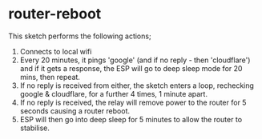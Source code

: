 # router-reboot
This sketch performs the following actions;

1) Connects to local wifi
2) Every 20 minutes, it pings 'google' (and if no reply - then 'cloudflare') and if it gets
   a response, the ESP will go to deep sleep mode for 20 mins, then repeat.
3) If no reply is received from either, the sketch enters a loop, rechecking google &
   cloudflare, for a further 4 times, 1 minute apart.
4) If no reply is received, the relay will remove power to the router for 5
   seconds causing a router reboot.
5) ESP will then go into deep sleep for 5 minutes to allow the router to
   stabilise.
